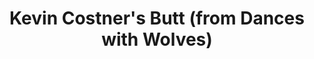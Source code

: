 ---
pid: lld13
title: Kevin Costner's Butt (from Dances with Wolves)
location_transcription: Washington & Broad
coordinates: "[-75.167152147029, 39.938204804451]"
zipcode: 
gen_neighborhood: 
neighborhood: 
outside_phl: 
age: 
age_range: 
instagram: 
image_file_name: lld_13.jpg
proposal_transcription: 
topic: Unknown
topic_summary: '0'
type: Other No Form
keywords_other: 
credit: "#KevinCostnersButt"
image_labels: 
twitter: 
facebook: 
permalink: "/monuments/lld13/"
layout: item-page
---
